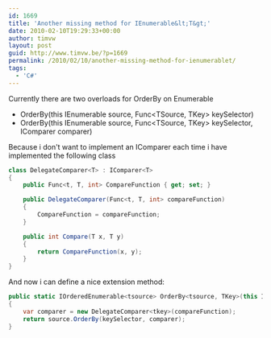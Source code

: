 ```yaml
---
id: 1669
title: 'Another missing method for IEnumerable&lt;T&gt;'
date: 2010-02-10T19:29:33+00:00
author: timvw
layout: post
guid: http://www.timvw.be/?p=1669
permalink: /2010/02/10/another-missing-method-for-ienumerablet/
tags:
  - 'C#'
---
```

Currently there are two overloads for OrderBy on Enumerable

* OrderBy(this IEnumerable<TSource> source, Func<TSource, TKey> keySelector)
* OrderBy(this IEnumerable<TSource> source, Func<TSource, TKey> keySelector, IComparer<TKey> comparer)

Because i don't want to implement an IComparer<TKey> each time i have implemented the following class

```csharp
class DelegateComparer<T> : IComparer<T>
{
	public Func<t, T, int> CompareFunction { get; set; }

	public DelegateComparer(Func<t, T, int> compareFunction)
	{
		CompareFunction = compareFunction;
	}

	public int Compare(T x, T y)
	{
		return CompareFunction(x, y);
	}
}
```

And now i can define a nice extension method:

```csharp
public static IOrderedEnumerable<tsource> OrderBy<tsource, TKey>(this IEnumerable<tsource> source, Func<tsource, TKey> keySelector, Func<tkey, TKey, int> compareFunction)
{
	var comparer = new DelegateComparer<tkey>(compareFunction);
	return source.OrderBy(keySelector, comparer);
}
```
